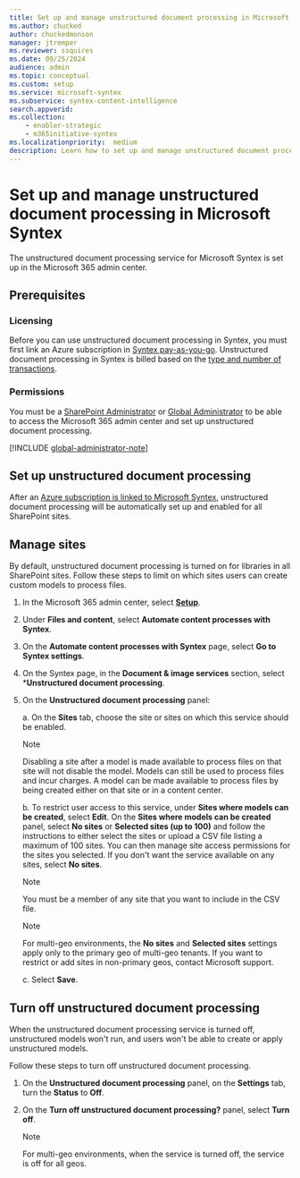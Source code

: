 ```yaml
---
title: Set up and manage unstructured document processing in Microsoft Syntex
ms.author: chucked
author: chuckedmonson
manager: jtremper
ms.reviewer: ssquires
ms.date: 09/25/2024
audience: admin
ms.topic: conceptual
ms.custom: setup
ms.service: microsoft-syntex
ms.subservice: syntex-content-intelligence
search.appverid: 
ms.collection: 
    - enabler-strategic
    - m365initiative-syntex
ms.localizationpriority:  medium
description: Learn how to set up and manage unstructured document processing in Microsoft Syntex.
---
```


# Set up and manage unstructured document processing in Microsoft Syntex

The unstructured document processing service for Microsoft Syntex is set up in the Microsoft 365 admin center.

## Prerequisites

### Licensing

Before you can use unstructured document processing in Syntex, you must first link an Azure subscription in [Syntex pay-as-you-go](syntex-azure-billing.md). Unstructured document processing in Syntex is billed based on the [type and number of transactions](syntex-pay-as-you-go-services.md).

### Permissions

You must be a [SharePoint Administrator](/entra/identity/role-based-access-control/permissions-reference#sharepoint-administrator) or [Global Administrator](/entra/identity/role-based-access-control/permissions-reference#global-administrator) to be able to access the Microsoft 365 admin center and set up unstructured document processing.

[!INCLUDE [global-administrator-note](../includes/global-administrator-note.md)]

## Set up unstructured document processing

After an [Azure subscription is linked to Microsoft Syntex](syntex-azure-billing.md), unstructured document processing will be automatically set up and enabled for all SharePoint sites.

## Manage sites

By default, unstructured document processing is turned on for libraries in all SharePoint sites. Follow these steps to limit on which sites users can create custom models to process files.

1. In the Microsoft 365 admin center, select <a href="https://go.microsoft.com/fwlink/p/?linkid=2171997" target="_blank">**Setup**</a>.

2. Under **Files and content**, select **Automate content processes with Syntex**.

3. On the **Automate content processes with Syntex** page, select **Go to Syntex settings**.

4. On the Syntex page, in the **Document & image services** section, select ***Unstructured document processing**.

5. On the **Unstructured document processing** panel:

    a. On the **Sites** tab, choose the site or sites on which this service should be enabled.

    > [!NOTE]
    > Disabling a site after a model is made available to process files on that site will not disable the model. Models can still be used to process files and incur charges. A model can be made available to process files by being created either on that site or in a content center.

    b. To restrict user access to this service, under **Sites where models can be created**, select **Edit**. On the **Sites where models can be created** panel, select **No sites** or **Selected sites (up to 100)** and follow the instructions to either select the sites or upload a CSV file listing a maximum of 100 sites. You can then manage site access permissions for the sites you selected. If you don't want the service available on any sites, select **No sites**.

    > [!NOTE]
    > You must be a member of any site that you want to include in the CSV file.

    > [!NOTE]
    > For multi-geo environments, the **No sites** and **Selected sites** settings apply only to the primary geo of multi-geo tenants. If you want to restrict or add sites in non-primary geos, contact Microsoft support.

    c. Select **Save**.

## Turn off unstructured document processing

When the unstructured document processing service is turned off, unstructured models won't run, and users won't be able to create or apply unstructured models.

Follow these steps to turn off unstructured document processing.

1. On the **Unstructured document processing** panel, on the **Settings** tab, turn the **Status** to **Off**.

2. On the **Turn off unstructured document processing?** panel, select **Turn off**.

    > [!NOTE]
    > For multi-geo environments, when the service is turned off, the service is off for all geos.
